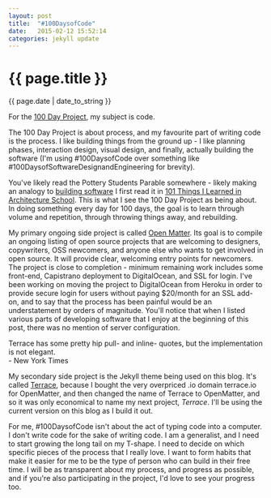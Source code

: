 ```yaml
---
layout: post
title:  "#100DaysofCode"
date:   2015-02-12 15:52:14
categories: jekyll update
---
```


<div class="header" style="background-image: url('{{ site.url }}/assets/post-header.jpg');">
  <div class="center">
    <h1>{{ page.title }}</h1>
  </div>
  <p class="meta">{{ page.date | date_to_string }}</p>

</div>


<div class="center">
  <p>
    For the <a href="http://thegreatdiscontent.com/100days">100 Day Project</a>, my subject is code.
  </p>
  <p>
    The 100 Day Project is about process, and my favourite part of writing code is the process. I like building things from the ground up - I like planning phases, interaction design, visual design, and finally, actually building the software (I'm using #100DaysofCode over something like #100DaysofSoftwareDesignandEngineering for brevity).
  </p>
  <p>
    You've likely read the Pottery Students Parable somewhere - likely making an analogy to <a href="http://jozonelayer.com/a-parable-of-pottery-and-coding/">building software</a> I first read it in <a href="http://www.amazon.ca/101-Things-Learned-Architecture-School/dp/0262062666/ref=sr_1_1?ie=UTF8&qid=1428370152&sr=8-1&keywords=101+things+architecture">101 Things I Learned in Architecture School</a>. This is what I see the 100 Day Project as being about. In doing something every day for 100 days, the goal is to learn through volume and repetition, through throwing things away, and rebuilding.
  </p>
  <p>
    My primary ongoing side project is called <a href="https://github.com/funionnn/openmatter">Open Matter</a>. Its goal is to compile an ongoing listing of open source projects that are welcoming to designers, copywriters, OSS newcomers, and anyone else who wants to get involved in open source. It will provide clear, welcoming entry points for newcomers. The project is close to completion - minimum remaining work includes some front-end, Capistrano deployment to DigitalOcean, and SSL for login. I've been working on moving the project to DigitalOcean from Heroku in order to provide secure login for users without paying $20/month for an SSL add-on, and to say that the process has been painful would be an understatement by orders of magnitude. You'll notice that when I listed various parts of developing software that I enjoy at the beginning of this post, there was no mention of server configuration.
  </p>
  </div>
  <div class="pull-left">
    Terrace has some pretty hip pull- and inline- quotes, but the implementation is not elegant.
    <div class="attribution">- New York Times</div>
  </div>
  <div class="center">
  <p>
    My secondary side project is the Jekyll theme being used on this blog. It's called <a href="https://github.com/funionnn/terrace">Terrace</a>, because I bought the very overpriced .io domain terrace.io for OpenMatter, and then changed the name of Terrace to OpenMatter, and so it was only economical to name my next project, <i>Terrace</i>. I'll be using the current version on this blog as I build it out.
  </p>
</div>
<div class="center">
  <p>
    For me, #100DaysofCode isn't about the act of typing code into a computer. I don't write code for the sake of writing code. I am a generalist, and I need to start growing the long tail on my T-shape. I need to decide on which specific pieces of the process that I really love. I want to form habits that make it easier for me to be the type of person who can build in their free time. I will be as transparent about my process, and progress as possible, and if you're also participating in the project, I'd love to see your progress too.
  </p>
</div>
